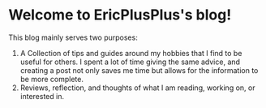 # Welcome to EricPlusPlus's blog!

This blog mainly serves two purposes:
1) A Collection of tips and guides around my hobbies that I find to be useful for others. I spent a lot of time giving the same advice, and creating a post not only saves me time but allows for the information to be more complete.
2) Reviews, reflection, and thoughts of what I am reading, working on, or interested in.

